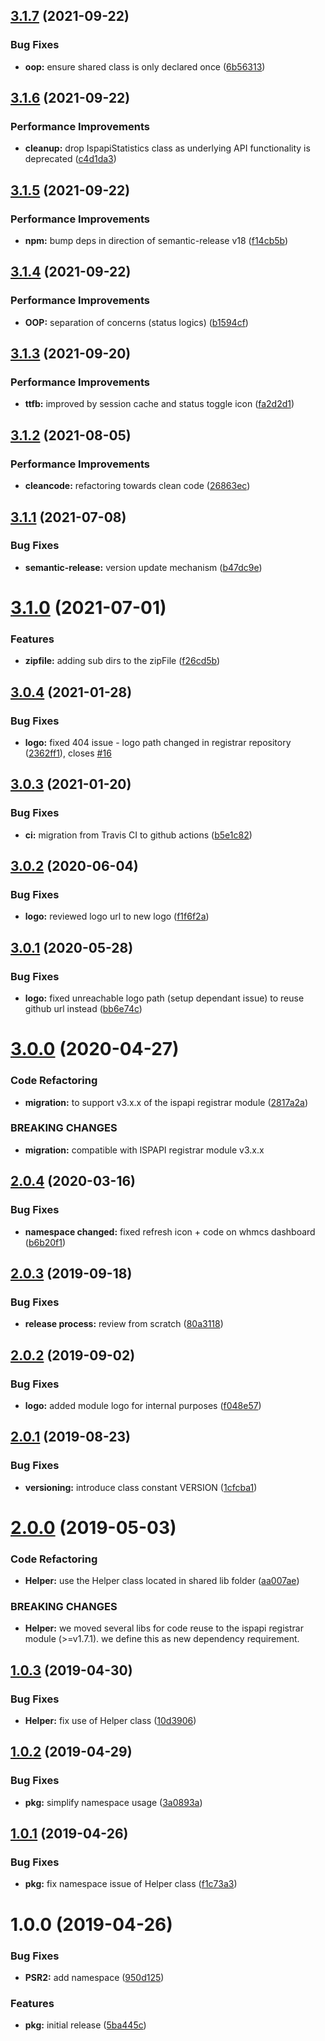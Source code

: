 ## [3.1.7](https://github.com/hexonet/whmcs-ispapi-widget-account/compare/v3.1.6...v3.1.7) (2021-09-22)


### Bug Fixes

* **oop:** ensure shared class is only declared once ([6b56313](https://github.com/hexonet/whmcs-ispapi-widget-account/commit/6b5631360cc7c22be54149cded642ac158648da1))

## [3.1.6](https://github.com/hexonet/whmcs-ispapi-widget-account/compare/v3.1.5...v3.1.6) (2021-09-22)


### Performance Improvements

* **cleanup:** drop IspapiStatistics class as underlying API functionality is deprecated ([c4d1da3](https://github.com/hexonet/whmcs-ispapi-widget-account/commit/c4d1da308d938cfb0f7f99aba0f0ed777ac7ba97))

## [3.1.5](https://github.com/hexonet/whmcs-ispapi-widget-account/compare/v3.1.4...v3.1.5) (2021-09-22)


### Performance Improvements

* **npm:** bump deps in direction of semantic-release v18 ([f14cb5b](https://github.com/hexonet/whmcs-ispapi-widget-account/commit/f14cb5b9194cc1ab116be6437e0393d0ddc28890))

## [3.1.4](https://github.com/hexonet/whmcs-ispapi-widget-account/compare/v3.1.3...v3.1.4) (2021-09-22)


### Performance Improvements

* **OOP:** separation of concerns (status logics) ([b1594cf](https://github.com/hexonet/whmcs-ispapi-widget-account/commit/b1594cf6a450e9015752c47cc89f33d386e9ec8f))

## [3.1.3](https://github.com/hexonet/whmcs-ispapi-widget-account/compare/v3.1.2...v3.1.3) (2021-09-20)


### Performance Improvements

* **ttfb:** improved by session cache and status toggle icon ([fa2d2d1](https://github.com/hexonet/whmcs-ispapi-widget-account/commit/fa2d2d1de2f6e548a0e1f7abbea74ffec833667c))

## [3.1.2](https://github.com/hexonet/whmcs-ispapi-widget-account/compare/v3.1.1...v3.1.2) (2021-08-05)


### Performance Improvements

* **cleancode:** refactoring towards clean code ([26863ec](https://github.com/hexonet/whmcs-ispapi-widget-account/commit/26863ec30cedaff1388ac4ff1b51b05ef3e34ba8))

## [3.1.1](https://github.com/hexonet/whmcs-ispapi-widget-account/compare/v3.1.0...v3.1.1) (2021-07-08)


### Bug Fixes

* **semantic-release:** version update mechanism ([b47dc9e](https://github.com/hexonet/whmcs-ispapi-widget-account/commit/b47dc9e30d93b1da6ed0c68fc154b8256ec56d9b))

# [3.1.0](https://github.com/hexonet/whmcs-ispapi-widget-account/compare/v3.0.4...v3.1.0) (2021-07-01)


### Features

* **zipfile:** adding sub dirs to the zipFile ([f26cd5b](https://github.com/hexonet/whmcs-ispapi-widget-account/commit/f26cd5b1d105358fb03912fd0b3a681a1198ea9f))

## [3.0.4](https://github.com/hexonet/whmcs-ispapi-widget-account/compare/v3.0.3...v3.0.4) (2021-01-28)


### Bug Fixes

* **logo:** fixed 404 issue - logo path changed in registrar repository ([2362ff1](https://github.com/hexonet/whmcs-ispapi-widget-account/commit/2362ff187d3325005332b716ed4033460f3999a9)), closes [#16](https://github.com/hexonet/whmcs-ispapi-widget-account/issues/16)

## [3.0.3](https://github.com/hexonet/whmcs-ispapi-widget-account/compare/v3.0.2...v3.0.3) (2021-01-20)


### Bug Fixes

* **ci:** migration from Travis CI to github actions ([b5e1c82](https://github.com/hexonet/whmcs-ispapi-widget-account/commit/b5e1c823d21149031d8727c5f122b6ed4e2e40e5))

## [3.0.2](https://github.com/hexonet/whmcs-ispapi-widget-account/compare/v3.0.1...v3.0.2) (2020-06-04)


### Bug Fixes

* **logo:** reviewed logo url to new logo ([f1f6f2a](https://github.com/hexonet/whmcs-ispapi-widget-account/commit/f1f6f2ae36760e62b820c0b869ceba1534d031d4))

## [3.0.1](https://github.com/hexonet/whmcs-ispapi-widget-account/compare/v3.0.0...v3.0.1) (2020-05-28)


### Bug Fixes

* **logo:** fixed unreachable logo path (setup dependant issue) to reuse github url instead ([bb6e74c](https://github.com/hexonet/whmcs-ispapi-widget-account/commit/bb6e74c8519205ac8a1d0ff385f5714f860efa91))

# [3.0.0](https://github.com/hexonet/whmcs-ispapi-widget-account/compare/v2.0.4...v3.0.0) (2020-04-27)


### Code Refactoring

* **migration:** to support v3.x.x of the ispapi registrar module ([2817a2a](https://github.com/hexonet/whmcs-ispapi-widget-account/commit/2817a2a0ce5ca14664cc1f4ec3feb106c61d97b2))


### BREAKING CHANGES

* **migration:** compatible with ISPAPI registrar module v3.x.x

## [2.0.4](https://github.com/hexonet/whmcs-ispapi-widget-account/compare/v2.0.3...v2.0.4) (2020-03-16)


### Bug Fixes

* **namespace changed:** fixed refresh icon + code on whmcs dashboard ([b6b20f1](https://github.com/hexonet/whmcs-ispapi-widget-account/commit/b6b20f1a77d322e20a053369dd7145858c28f9c8))

## [2.0.3](https://github.com/hexonet/whmcs-ispapi-widget-account/compare/v2.0.2...v2.0.3) (2019-09-18)


### Bug Fixes

* **release process:** review from scratch ([80a3118](https://github.com/hexonet/whmcs-ispapi-widget-account/commit/80a3118))

## [2.0.2](https://github.com/hexonet/whmcs-ispapi-widget-account/compare/v2.0.1...v2.0.2) (2019-09-02)


### Bug Fixes

* **logo:** added module logo for internal purposes ([f048e57](https://github.com/hexonet/whmcs-ispapi-widget-account/commit/f048e57))

## [2.0.1](https://github.com/hexonet/whmcs-ispapi-widget-account/compare/v2.0.0...v2.0.1) (2019-08-23)


### Bug Fixes

* **versioning:** introduce class constant VERSION ([1cfcba1](https://github.com/hexonet/whmcs-ispapi-widget-account/commit/1cfcba1))

# [2.0.0](https://github.com/hexonet/whmcs-ispapi-widget-account/compare/v1.0.3...v2.0.0) (2019-05-03)


### Code Refactoring

* **Helper:** use the Helper class located in shared lib folder ([aa007ae](https://github.com/hexonet/whmcs-ispapi-widget-account/commit/aa007ae))


### BREAKING CHANGES

* **Helper:** we moved several libs for code reuse to the ispapi registrar module (>=v1.7.1). we
define this as new dependency requirement.

## [1.0.3](https://github.com/hexonet/whmcs-ispapi-widget-account/compare/v1.0.2...v1.0.3) (2019-04-30)


### Bug Fixes

* **Helper:** fix use of Helper class ([10d3906](https://github.com/hexonet/whmcs-ispapi-widget-account/commit/10d3906))

## [1.0.2](https://github.com/hexonet/whmcs-ispapi-widget-account/compare/v1.0.1...v1.0.2) (2019-04-29)


### Bug Fixes

* **pkg:** simplify namespace usage ([3a0893a](https://github.com/hexonet/whmcs-ispapi-widget-account/commit/3a0893a))

## [1.0.1](https://github.com/hexonet/whmcs-ispapi-widget-account/compare/v1.0.0...v1.0.1) (2019-04-26)


### Bug Fixes

* **pkg:** fix namespace issue of Helper class ([f1c73a3](https://github.com/hexonet/whmcs-ispapi-widget-account/commit/f1c73a3))

# 1.0.0 (2019-04-26)


### Bug Fixes

* **PSR2:** add namespace ([950d125](https://github.com/hexonet/whmcs-ispapi-widget-account/commit/950d125))


### Features

* **pkg:** initial release ([5ba445c](https://github.com/hexonet/whmcs-ispapi-widget-account/commit/5ba445c))
